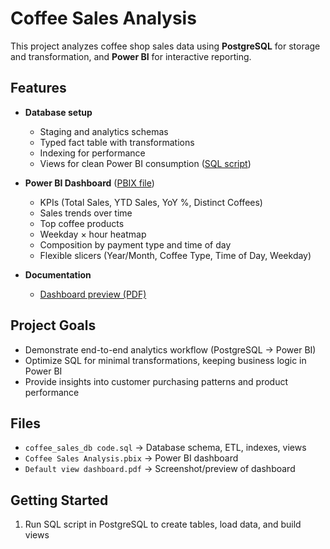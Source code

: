 # Coffee Sales Analysis

This project analyzes coffee shop sales data using **PostgreSQL** for storage and transformation, and **Power BI** for interactive reporting.

## Features

- **Database setup**
  - Staging and analytics schemas
  - Typed fact table with transformations
  - Indexing for performance
  - Views for clean Power BI consumption ([SQL script](coffee_sales_db%20code.sql))

- **Power BI Dashboard** ([PBIX file](Coffee%20Sales%20Analysis.pbix))
  - KPIs (Total Sales, YTD Sales, YoY %, Distinct Coffees)
  - Sales trends over time
  - Top coffee products
  - Weekday × hour heatmap
  - Composition by payment type and time of day
  - Flexible slicers (Year/Month, Coffee Type, Time of Day, Weekday)

- **Documentation**
  - [Dashboard preview (PDF)](Default%20view%20dashboard.pdf)

## Project Goals

- Demonstrate end-to-end analytics workflow (PostgreSQL → Power BI)
- Optimize SQL for minimal transformations, keeping business logic in Power BI
- Provide insights into customer purchasing patterns and product performance

## Files

- `coffee_sales_db code.sql` → Database schema, ETL, indexes, views  
- `Coffee Sales Analysis.pbix` → Power BI dashboard  
- `Default view dashboard.pdf` → Screenshot/preview of dashboard  

## Getting Started

1. Run SQL script in PostgreSQL to create tables, load data, and build views
